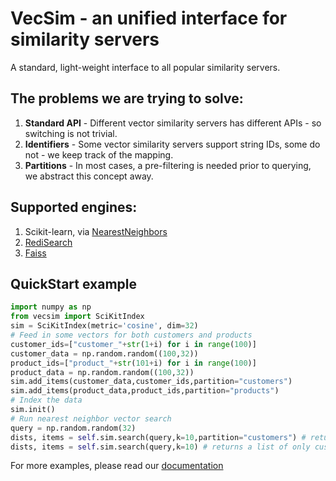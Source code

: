 # VecSim - an unified interface for similarity servers
A standard, light-weight interface to all popular similarity servers.

## The problems we are trying to solve:
1. **Standard API** - Different vector similarity servers has different APIs - so switching is not trivial.
1. **Identifiers** - Some vector similarity servers support string IDs, some do not - we keep track of the mapping.
1. **Partitions** - In most cases, a pre-filtering is needed prior to querying, we abstract this concept away.

## Supported engines:
1. Scikit-learn, via [NearestNeighbors](https://scikit-learn.org/stable/modules/generated/sklearn.neighbors.NearestNeighbors.html)
1. [RediSearch](https://redis.io/docs/stack/search/reference/vectors/)
1. [Faiss](https://github.com/facebookresearch/faiss)


## QuickStart example
```python
import numpy as np
from vecsim import SciKitIndex
sim = SciKitIndex(metric='cosine', dim=32)
# Feed in some vectors for both customers and products
customer_ids=["customer_"+str(1+i) for i in range(100)]
customer_data = np.random.random((100,32))
product_ids=["product_"+str(101+i) for i in range(100)]
product_data = np.random.random((100,32))
sim.add_items(customer_data,customer_ids,partition="customers")
sim.add_items(product_data,product_ids,partition="products")
# Index the data
sim.init()
# Run nearest neighbor vector search
query = np.random.random(32)
dists, items = self.sim.search(query,k=10,partition="customers") # returns a list of customers and products
dists, items = self.sim.search(query,k=10) # returns a list of only customers
```

For more examples, please read our [documentation](https://vecsim.readthedocs.io/)